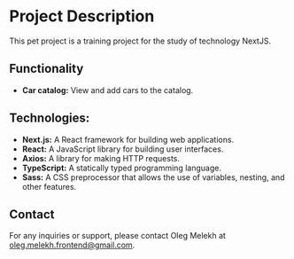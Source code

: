 # Project Description

This pet project is a training project for the study of technology NextJS.

## Functionality

- **Car catalog:** View and add cars to the catalog.

## Technologies:

- **Next.js:** A React framework for building web applications.
- **React:** A JavaScript library for building user interfaces.
- **Axios:** A library for making HTTP requests.
- **TypeScript:** A statically typed programming language.
- **Sass:** A CSS preprocessor that allows the use of variables, nesting, and other features.

## Contact

For any inquiries or support, please contact Oleg Melekh at oleg.melekh.frontend@gmail.com.
